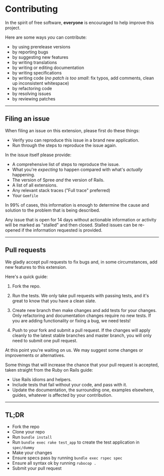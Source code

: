 # Contributing

In the spirit of free software, **everyone** is encouraged to help improve this project.

Here are some ways *you* can contribute:

* by using prerelease versions
* by reporting bugs
* by suggesting new features
* by writing translations
* by writing or editing documentation
* by writing specifications
* by writing code (*no patch is too small*: fix typos, add comments, clean up inconsistent whitespace)
* by refactoring code
* by resolving issues
* by reviewing patches

---

## Filing an issue

When filing an issue on this extension, please first do these things:

* Verify you can reproduce this issue in a brand new application.
* Run through the steps to reproduce the issue again.

In the issue itself please provide:

* A comprehensive list of steps to reproduce the issue.
* What you're *expecting* to happen compared with what's *actually* happening.
* The version of Spree *and* the version of Rails.
* A list of all extensions.
* Any relevant stack traces ("Full trace" preferred)
* Your `Gemfile`

In 99% of cases, this information is enough to determine the cause and solution to the problem that is being described.

Any issue that is open for 14 days without actionable information or activity will be marked as "stalled" and then closed. Stalled issues can be re-opened if the information requested is provided.

---

## Pull requests

We gladly accept pull requests to fix bugs and, in some circumstances, add new features to this extension.

Here's a quick guide:

1. Fork the repo.

2. Run the tests. We only take pull requests with passing tests, and it's great to know that you have a clean slate.

3. Create new branch then make changes and add tests for your changes. Only refactoring and documentation changes require no new tests. If you are adding functionality or fixing a bug, we need tests!

4. Push to your fork and submit a pull request. If the changes will apply cleanly to the latest stable branches and master branch, you will only need to submit one pull request.

At this point you're waiting on us. We may suggest some changes or improvements or alternatives.

Some things that will increase the chance that your pull request is accepted, taken straight from the Ruby on Rails guide:

* Use Rails idioms and helpers.
* Include tests that fail without your code, and pass with it.
* Update the documentation, the surrounding one, examples elsewhere, guides, whatever is affected by your contribution.

---

## TL;DR

* Fork the repo
* Clone your repo
* Run `bundle install`
* Run `bundle exec rake test_app` to create the test application in `spec/dummy`
* Make your changes
* Ensure specs pass by running `bundle exec rspec spec`
* Ensure all syntax ok by running `rubocop .`
* Submit your pull request
